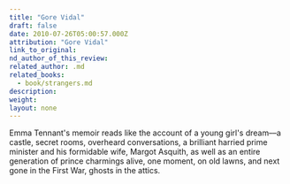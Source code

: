 ```yaml
---
title: "Gore Vidal"
draft: false
date: 2010-07-26T05:00:57.000Z
attribution: "Gore Vidal"
link_to_original:
nd_author_of_this_review:
related_author: .md
related_books:
  - book/strangers.md
description:
weight:
layout: none
---
```

Emma Tennant's memoir reads like the account of a young girl's dream––a castle, secret rooms, overheard conversations, a brilliant harried prime minister and his formidable wife, Margot Asquith, as well as an entire generation of prince charmings alive, one moment, on old lawns, and next gone in the First War, ghosts in the attics.

